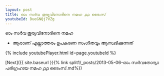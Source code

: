 ```yaml
---
layout: post
title: ഓം സർവ തൂര്യവിനോദിനെ നമഹ ൧൧ ടൈംസ്
youtubeId: DueGNQj7VZg
---
```

 
 
 ഓം സർവ തൂര്യവിനോദിനെ നമഹ 
 
 -  ആരാണ് എല്ലാത്തരം ഉപകരണ സംഗീതവും ആസ്വദിക്കുന്നത് 
 
  
 
  
 
 
 
 
 
 


{% include youtubePlayer.html id=page.youtubeId %}
 
[Next]({{ site.baseurl }}{% link  split1/_posts/2013-05-06-ഓം സർവതോദ്യാ പരിഗ്രഹഃയ നമഹ ൧൧ ടൈംസ്.md%})
 
